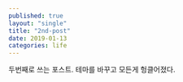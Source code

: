 ```yaml
---
published: true
layout: "single"
title: "2nd-post"
date: 2019-01-13
categories: life
---
```

두번째로 쓰는 포스트. 테마를 바꾸고 모든게 헝클어졌다.
